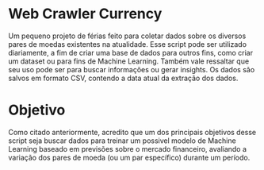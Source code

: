 # Web Crawler Currency
Um pequeno projeto de férias feito para coletar dados sobre os diversos pares de moedas existentes na atualidade. Esse script pode ser utilizado diariamente, a fim de criar uma base de dados para outros fins, como criar um dataset ou para fins de Machine Learning. Também vale ressaltar que seu uso pode ser para buscar informações ou gerar insights. Os dados são salvos em formato CSV, contendo a data atual da extração dos dados.

# Objetivo
Como citado anteriormente, acredito que um dos principais objetivos desse script seja buscar dados para treinar um possivel modelo de Machine Learning baseado em previsões sobre o mercado financeiro, avaliando a variação dos pares de moeda (ou um par específico) durante um período.
